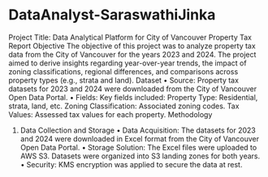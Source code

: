 # DataAnalyst-SaraswathiJinka

Project Title: Data Analytical Platform for City of Vancouver Property Tax Report
Objective
The objective of this project was to analyze property tax data from the City of Vancouver for the years 2023 and 2024. The project aimed to derive insights regarding year-over-year trends, the impact of zoning classifications, regional differences, and comparisons across property types (e.g., strata and land).
Dataset
•	Source: Property tax datasets for 2023 and 2024 were downloaded from the City of Vancouver Open Data Portal.
•	Fields: Key fields included:
    Property Type: Residential, strata, land, etc.
    Zoning Classification: Associated zoning codes.
    Tax Values: Assessed tax values for each property.
Methodology
1. Data Collection and Storage
•	Data Acquisition: The datasets for 2023 and 2024 were downloaded in Excel format from the City of Vancouver Open Data Portal.
•	Storage Solution: 
    The Excel files were uploaded to AWS S3.
    Datasets were organized into S3 landing zones for both years.
•	Security: KMS encryption was applied to secure the data at rest.



